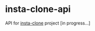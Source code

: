 # insta-clone-api
API for [insta-clone](https://github.com/brunog2/insta-clone) project [in progress...]

